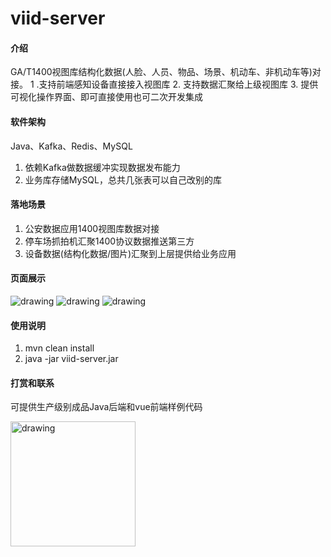 # viid-server

#### 介绍
GA/T1400视图库结构化数据(人脸、人员、物品、场景、机动车、非机动车等)对接。
1 .支持前端感知设备直接接入视图库
2. 支持数据汇聚给上级视图库
3. 提供可视化操作界面、即可直接使用也可二次开发集成

#### 软件架构
Java、Kafka、Redis、MySQL
1. 依赖Kafka做数据缓冲实现数据发布能力
2. 业务库存储MySQL，总共几张表可以自己改别的库

#### 落地场景
1. 公安数据应用1400视图库数据对接
2. 停车场抓拍机汇聚1400协议数据推送第三方
3. 设备数据(结构化数据/图片)汇聚到上层提供给业务应用

#### 页面展示

<img alt="drawing" src="https://gitee.com/xzh-dev/viid-server/raw/master/assets/viid_device.png"/>
<img alt="drawing" src="https://gitee.com/xzh-dev/viid-server/raw/master/assets/viid_subscribe.png"/>
<img alt="drawing" src="https://gitee.com/xzh-dev/viid-server/raw/master/assets/viid_collect.png"/>

#### 使用说明

1.  mvn clean install
2.  java -jar viid-server.jar

#### 打赏和联系
可提供生产级别成品Java后端和vue前端样例代码

<img src="https://gitee.com/xzh-dev/viid-server/raw/master/assets/information.jpg" alt="drawing" width="200" height="200"/>
